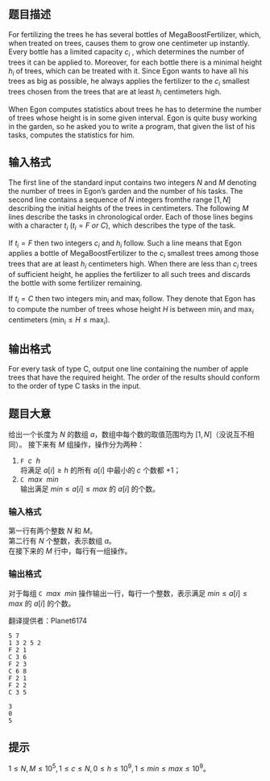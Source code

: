 ## 题目描述
For fertilizing the trees he has several bottles of MegaBoostFertilizer, which, when treated on trees, causes them to grow one centimeter up instantly. Every bottle has a limited capacity $c_i$​​ , which determines the number of trees it can be applied to. Moreover, for each bottle there is a minimal height $h_i$ of trees, which can be treated with it. Since Egon wants to have all his trees as big as possible, he always applies the fertilizer to the $c_i$​​ smallest trees chosen from the trees that are at least $h_i$​​ centimeters high.

When Egon computes statistics about trees he has to determine the number of trees whose height is in some given interval. Egon is quite busy working in the garden, so he asked you to write a program, that given the list of his tasks, computes the statistics for him. 

## 输入格式
The first line of the standard input contains two integers $N$ and $M$ denoting the number of trees in Egon’s garden and the number of his tasks. The second line contains a sequence of $N$ integers fromthe range $[1,N]$ describing the initial heights of the trees in centimeters. The following $M$ lines describe the tasks in chronological order. Each of those lines begins with a character $t_i$ $(t_i=F \ or \ C)$, which describes the type of the task.

If $t_i=F$ then two integers $c_i$​​ and $h_i$ follow. Such a line means that Egon applies a bottle of MegaBoostFertilizer to the $c_i$ smallest trees among those trees that are at least $h_i$​​ centimeters high. When there are less than $c_i$​​ trees of sufficient height, he applies the fertilizer to all such trees and discards the bottle with some fertilizer remaining.

If $t_i=C$ then two integers $\min_i$​​ and $\max_i$​​ follow. They denote that Egon has to compute the number of trees whose height $H$ is between $\min_i$ and $\max_i$​​ centimeters $(\min_i \le H \le \max_i)$. 

## 输出格式
For every task of type C, output one line containing the number of apple trees that have the required height. The order of the results should conform to the order of type C tasks in the input.

## 题目大意
给出一个长度为 $N$ 的数组 $a$，数组中每个数的取值范围均为 $[1,N]$（没说互不相同）。
接下来有 $M$ 组操作，操作分为两种：
1. $\texttt{F}\:\:c\:\:h$  
将满足 $a[i] \ge h$ 的所有 $a[i]$ 中最小的 $c$ 个数都 $+1$；
2. $\texttt{C}\:\:max\:\:min$  
输出满足 $min \le a[i] \le max$ 的 $a[i]$ 的个数。

### 输入格式

第一行有两个整数 $N$ 和 $M$。    
第二行有 $N$ 个整数，表示数组 $a$。  
在接下来的 $M$ 行中，每行有一组操作。

### 输出格式

对于每组 $\texttt{C}\:\:max\:\:min$ 操作输出一行，每行一个整数，表示满足 $min \le a[i] \le max$ 的 $a[i]$ 的个数。


翻译提供者：Planet6174

```input1
5 7
1 3 2 5 2
F 2 1
C 3 6
F 2 3
C 6 8
F 2 1
F 2 2
C 3 5
```

```output1
3
0
5
```

## 提示
$1 \le N,M \le 10^5,1 \le c \le N,0 \le h \le 10^9,1 \le min \le max \le 10^9$。


